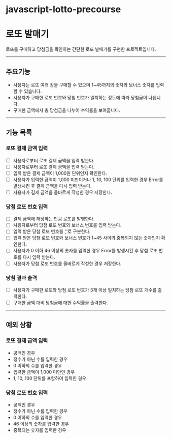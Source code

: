 # javascript-lotto-precourse
# 로또 발매기

로또를 구매하고 당첨금을 확인하는 간단한 로또 발매기를 구현한 프로젝트입니다.

---
## 주요기능 

- 사용자는 로또 여러 장을 구매할 수 있으며 1~45까지의 숫자와 보너스 숫자를 입력할 수 있습니다.
- 사용자가 구매한 로또 번호와 당첨 번호가 일치하는 정도에 따라 당첨금이 나뉩니다.
- 구매한 금액에서 총 당첨금을 나누어 수익률을 보여줍니다.

---

## 기능 목록

### 로또 결제 금액 입력

- [ ] 사용자로부터 로또 결제 금액을 입력 받는다.
- [ ] 사용자로부터 로또 결제 금액을 입력 받는다.
- [ ] 입력 받은 결제 금액이 1,000원 단위인지 확인한다.
- [ ] 사용자가 입력한 금액이 1,000 미만이거나 1, 10, 100 단위를 입력한 경우 Error를 발생시킨 후 결제 금액을 다시 입력 받는다.
- [ ] 사용자가 결제 금액을 올바르게 작성한 경우 저장한다.

### 당첨 로또 번호 입력

- [ ] 결제 금액에 해당하는 만큼 로또를 발행한다.
- [ ] 사용자로부터 당첨 로또 번호와 보너스 번호를 입력 받는다.
- [ ] 입력 받은 당첨 로또 번호를 ‘,’로 구분한다.
- [ ] 입력 받은 당첨 로또 번호와 보너스 번호가 1~45 사이의 중복되지 않는 숫자인지 확인한다.
- [ ] 사용자가 0 이하 46 이상의 숫자를 입력한 경우 Error를 발생시킨 후 당첨 로또 번호를 다시 입력 받는다.
- [ ] 사용자가 당첨 로또 번호를 올바르게 작성한 경우 저장한다.

### 당첨 결과 출력

- [ ] 사용자가 구매한 로또와 당첨 로또 번호가 3개 이상 일치하는 당첨 로또 개수를 출력한다.
- [ ] 구매한 금액 대비 당첨금에 대한 수익률을 출력한다.
---

## 예외 상황

### 로또 결제 금액 입력

- 공백인 경우
- 정수가 아닌 수를 입력한 경우
- 0 이하의 수를 입력한 경우
- 입력한 금액이 1,000 미만인 경우
- 1, 10, 100 단위를 포함하여 입력한 경우

### 당첨 로또 번호 입력

- 공백인 경우
- 정수가 아닌 수를 입력한 경우
- 0 이하의 수를 입력한 경우
- 46 이상의 숫자를 입력한 경우
- 중복되는 숫자를 입력한 경우